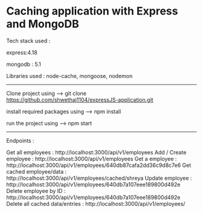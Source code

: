 # Caching application with Express and MongoDB

Tech stack used : 

express:4.18

mongodb : 5.1

Libraries used : node-cache, mongoose, nodemon
__________________________________________
Clone project using --> git clone https://github.com/shwethaj1104/expressJS-application.git

install required packages using --> npm install

run the project using --> npm start
_________________________________________
Endpoints : 

Get all employees : http://localhost:3000/api/v1/employees
Add / Create employee : http://localhost:3000/api/v1/employees
Get a employee : http://localhost:3000/api/v1/employees/640db87cafa2dd36c9d8c7e6
Get cached employee/data : http://localhost:3000/api/v1/employees/cached/shreya
Update  employee : http://localhost:3000/api/v1/employees/640db7a107eee189800d492e
Delete employee by ID : http://localhost:3000/api/v1/employees/640db7a107eee189800d492e
Delete all cached data/entries : http://localhost:3000/api/v1/employees/
